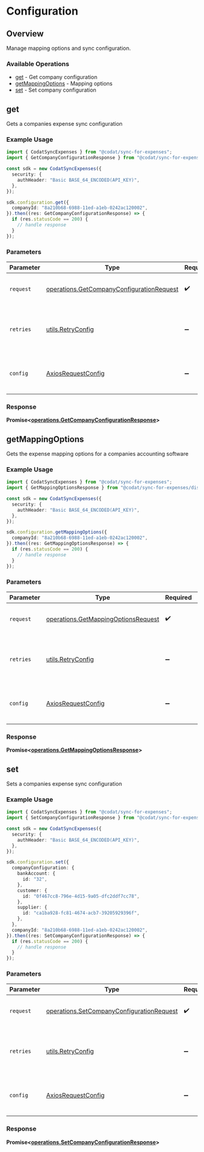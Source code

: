 # Configuration

## Overview

Manage mapping options and sync configuration.

### Available Operations

* [get](#get) - Get company configuration
* [getMappingOptions](#getmappingoptions) - Mapping options
* [set](#set) - Set company configuration

## get

Gets a companies expense sync configuration

### Example Usage

```typescript
import { CodatSyncExpenses } from "@codat/sync-for-expenses";
import { GetCompanyConfigurationResponse } from "@codat/sync-for-expenses/dist/sdk/models/operations";

const sdk = new CodatSyncExpenses({
  security: {
    authHeader: "Basic BASE_64_ENCODED(API_KEY)",
  },
});

sdk.configuration.get({
  companyId: "8a210b68-6988-11ed-a1eb-0242ac120002",
}).then((res: GetCompanyConfigurationResponse) => {
  if (res.statusCode == 200) {
    // handle response
  }
});
```

### Parameters

| Parameter                                                                                              | Type                                                                                                   | Required                                                                                               | Description                                                                                            |
| ------------------------------------------------------------------------------------------------------ | ------------------------------------------------------------------------------------------------------ | ------------------------------------------------------------------------------------------------------ | ------------------------------------------------------------------------------------------------------ |
| `request`                                                                                              | [operations.GetCompanyConfigurationRequest](../../models/operations/getcompanyconfigurationrequest.md) | :heavy_check_mark:                                                                                     | The request object to use for the request.                                                             |
| `retries`                                                                                              | [utils.RetryConfig](../../models/utils/retryconfig.md)                                                 | :heavy_minus_sign:                                                                                     | Configuration to override the default retry behavior of the client.                                    |
| `config`                                                                                               | [AxiosRequestConfig](https://axios-http.com/docs/req_config)                                           | :heavy_minus_sign:                                                                                     | Available config options for making requests.                                                          |


### Response

**Promise<[operations.GetCompanyConfigurationResponse](../../models/operations/getcompanyconfigurationresponse.md)>**


## getMappingOptions

Gets the expense mapping options for a companies accounting software

### Example Usage

```typescript
import { CodatSyncExpenses } from "@codat/sync-for-expenses";
import { GetMappingOptionsResponse } from "@codat/sync-for-expenses/dist/sdk/models/operations";

const sdk = new CodatSyncExpenses({
  security: {
    authHeader: "Basic BASE_64_ENCODED(API_KEY)",
  },
});

sdk.configuration.getMappingOptions({
  companyId: "8a210b68-6988-11ed-a1eb-0242ac120002",
}).then((res: GetMappingOptionsResponse) => {
  if (res.statusCode == 200) {
    // handle response
  }
});
```

### Parameters

| Parameter                                                                                  | Type                                                                                       | Required                                                                                   | Description                                                                                |
| ------------------------------------------------------------------------------------------ | ------------------------------------------------------------------------------------------ | ------------------------------------------------------------------------------------------ | ------------------------------------------------------------------------------------------ |
| `request`                                                                                  | [operations.GetMappingOptionsRequest](../../models/operations/getmappingoptionsrequest.md) | :heavy_check_mark:                                                                         | The request object to use for the request.                                                 |
| `retries`                                                                                  | [utils.RetryConfig](../../models/utils/retryconfig.md)                                     | :heavy_minus_sign:                                                                         | Configuration to override the default retry behavior of the client.                        |
| `config`                                                                                   | [AxiosRequestConfig](https://axios-http.com/docs/req_config)                               | :heavy_minus_sign:                                                                         | Available config options for making requests.                                              |


### Response

**Promise<[operations.GetMappingOptionsResponse](../../models/operations/getmappingoptionsresponse.md)>**


## set

Sets a companies expense sync configuration

### Example Usage

```typescript
import { CodatSyncExpenses } from "@codat/sync-for-expenses";
import { SetCompanyConfigurationResponse } from "@codat/sync-for-expenses/dist/sdk/models/operations";

const sdk = new CodatSyncExpenses({
  security: {
    authHeader: "Basic BASE_64_ENCODED(API_KEY)",
  },
});

sdk.configuration.set({
  companyConfiguration: {
    bankAccount: {
      id: "32",
    },
    customer: {
      id: "0f467cc8-796e-4d15-9a05-dfc2ddf7cc78",
    },
    supplier: {
      id: "ca1ba928-fc81-4674-acb7-39205929396f",
    },
  },
  companyId: "8a210b68-6988-11ed-a1eb-0242ac120002",
}).then((res: SetCompanyConfigurationResponse) => {
  if (res.statusCode == 200) {
    // handle response
  }
});
```

### Parameters

| Parameter                                                                                              | Type                                                                                                   | Required                                                                                               | Description                                                                                            |
| ------------------------------------------------------------------------------------------------------ | ------------------------------------------------------------------------------------------------------ | ------------------------------------------------------------------------------------------------------ | ------------------------------------------------------------------------------------------------------ |
| `request`                                                                                              | [operations.SetCompanyConfigurationRequest](../../models/operations/setcompanyconfigurationrequest.md) | :heavy_check_mark:                                                                                     | The request object to use for the request.                                                             |
| `retries`                                                                                              | [utils.RetryConfig](../../models/utils/retryconfig.md)                                                 | :heavy_minus_sign:                                                                                     | Configuration to override the default retry behavior of the client.                                    |
| `config`                                                                                               | [AxiosRequestConfig](https://axios-http.com/docs/req_config)                                           | :heavy_minus_sign:                                                                                     | Available config options for making requests.                                                          |


### Response

**Promise<[operations.SetCompanyConfigurationResponse](../../models/operations/setcompanyconfigurationresponse.md)>**

